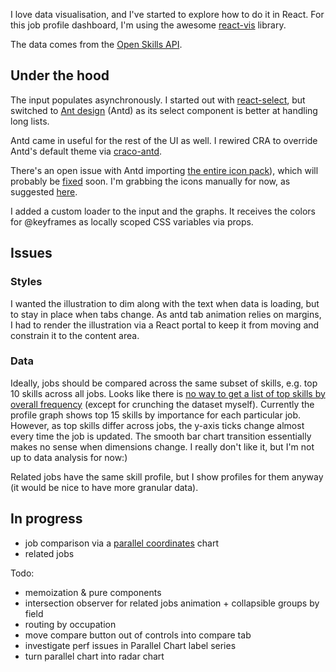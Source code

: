 I love data visualisation, and I've started to explore how to do it in React. For this job profile dashboard, I'm using the awesome [react-vis](https://uber.github.io/react-vis/) library.

The data comes from the [Open Skills API](https://github.com/workforce-data-initiative/skills-api).

## Under the hood

The input populates asynchronously. I started out with [react-select](https://github.com/JedWatson/react-select), but switched to [Ant design](https://ant.design/) (Antd) as its select component is better at handling long lists.

Antd came in useful for the rest of the UI as well. I rewired CRA to override Antd's default theme via [craco-antd](https://github.com/FormAPI/craco-antd).

There's an open issue with Antd importing [the entire icon pack](https://github.com/ant-design/ant-design/issues/12011)), which will probably be [fixed](https://github.com/ant-design/ant-design/issues/12011#issuecomment-433775872) soon. I'm grabbing the icons manually for now, as suggested [here](https://github.com/ant-design/ant-design/issues/12011#issuecomment-423470708).

I added a custom loader to the input and the graphs. It receives the colors for @keyframes as locally scoped CSS variables via props.

## Issues

### Styles

I wanted the illustration to dim along with the text when data is loading, but to stay in place when tabs change. As antd tab animation relies on margins, I had to render the illustration via a React portal to keep it from moving and constrain it to the content area.

### Data

Ideally, jobs should be compared across the same subset of skills, e.g. top 10 skills across all jobs. Looks like there is [no way to get a list of top skills by overall frequency](https://github.com/workforce-data-initiative/skills-api/issues/30) (except for crunching the dataset myself). Currently the profile graph shows top 15 skills by importance for each particular job. However, as top skills differ across jobs, the y-axis ticks change almost every time the job is updated. The smooth bar chart transition essentially makes no sense when dimensions change. I really don't like it, but I'm not up to data analysis for now:)

Related jobs have the same skill profile, but I show profiles for them anyway (it would be nice to have more granular data).

## In progress

- job comparison via a [parallel coordinates](https://uber.github.io/react-vis/documentation/other-charts/parallel-coordinates) chart
- related jobs

Todo:

- memoization & pure components
- intersection observer for related jobs animation + collapsible groups by field
- routing by occupation
- move compare button out of controls into compare tab
- investigate perf issues in Parallel Chart label series
- turn parallel chart into radar chart
